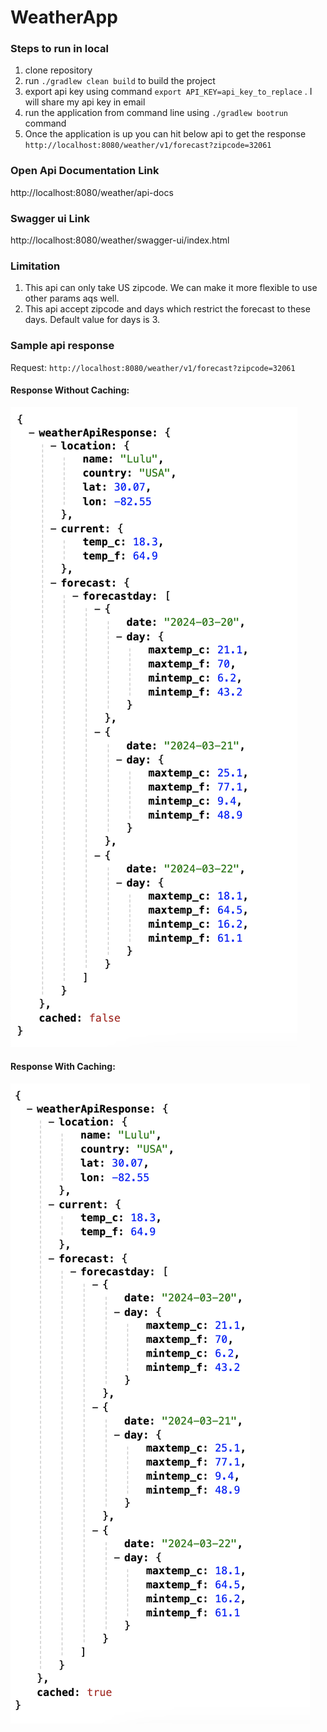 # WeatherApp

### Steps to run in local
1. clone repository
2. run `./gradlew clean build` to build the project
3. export api key using command `export API_KEY=api_key_to_replace` . I will share my api key in email
4. run the application from command line using `./gradlew bootrun` command
5. Once the application is up you can hit below api to get the response
``http://localhost:8080/weather/v1/forecast?zipcode=32061``

### Open Api Documentation Link
http://localhost:8080/weather/api-docs
### Swagger ui Link
http://localhost:8080/weather/swagger-ui/index.html


### Limitation
1. This api can only take US zipcode. We can make it more flexible to use other params aqs well.
2. This api accept zipcode and days which restrict the forecast to these days. Default value for days is 3.

### Sample api response

Request: 
``http://localhost:8080/weather/v1/forecast?zipcode=32061``

#### Response Without Caching:

![ResponseWithOutCache](https://github.com/prarty/WeatherApp/blob/main/src/main/resources/static/ResponseWithoutCache.png)


#### Response With Caching:

![ResponseWithCache](https://github.com/prarty/WeatherApp/blob/main/src/main/resources/static/ResponseWithCache.png)
